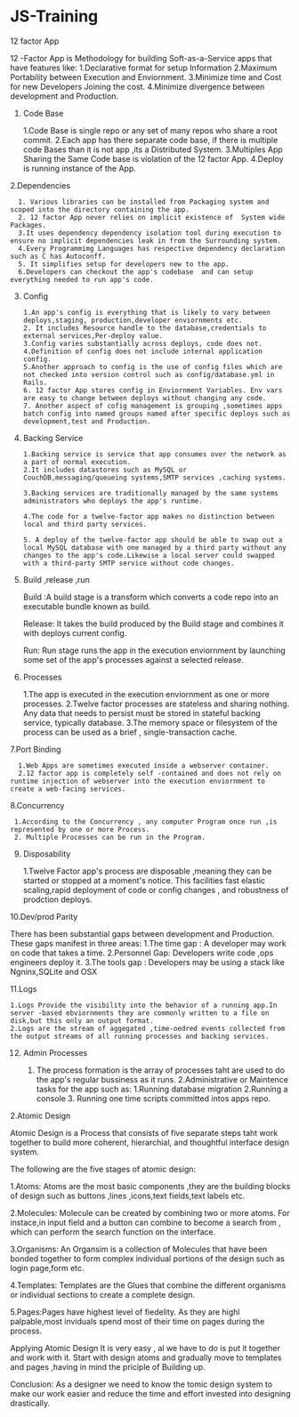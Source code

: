 # JS-Training
12 factor App

12 -Factor App is Methodology  for building Soft-as-a-Service  apps that have features like:
       1.Declarative format for setup Information
        2.Maximum Portability between Execution and Enviornment.
        3.Minimize time and Cost for new Developers Joining the cost.
        4.Minimize divergence between development and Production.

1. Code Base

     1.Code Base is single repo or any set of many repos who share a root commit.
     2.Each app has there separate code base,  if there is multiple code Bases than it is not app ,its a Distributed System.
     3.Multiples App Sharing the Same Code base is violation of the 12 factor App.
     4.Deploy is running instance of the App.

2.Dependencies

      1. Various libraries can be installed from Packaging system and scoped into the directory containing the app.
      2. 12 factor App never relies on implicit existence of  System wide Packages.
      3.It uses dependency dependency isolation tool during execution to ensure no implicit dependencies leak in from the Surrounding system.
      4.Every Programmimg Languages has respective dependency declaration such as C has Autoconff.
      5. It simplifies setup for developers new to the app.
      6.Developers can checkout the app's codebase  and can setup everything needed to run app's code.

3. Config 

       1.An app's config is everything that is likely to vary between deploys,staging, production,developer enviornments etc.
       2. It includes Resource handle to the database,credentials to external services,Per-deploy value.
       3.Config varies substantially across deploys, code does not.
       4.Definition of config does not include internal application config.
       5.Another approach to config is the use of config files which are not checked into version control such as config/database.yml in Rails.
       6. 12 factor App stores config in Enviornment Variables. Env vars are easy to change between deploys without changing any code.
       7. Another aspect of cofig management is grouping ,sometimes apps batch config into named groups named after specific deploys such as development,test and Production.
4. Backing Service 

       1.Backing service is service that app consumes over the network as a part of normal execution.
       2.It includes datastores such as MySQL or CouchDB,messaging/queueing systems,SMTP services ,caching systems.

       3.Backing services are traditionally managed by the same systems administrators who deploys the app's runtime.

       4.The code for a twelve-factor app makes no distinction between local and third party services.

       5. A deploy of the twelve-factor app should be able to swap out a local MySQL database with one managed by a third party without any changes to the app's code.Likewise a local server could swapped with a third-party SMTP service without code changes.

5. Build ,release ,run
      
      Build :A build stage is a transform which converts a code repo into an executable bundle known as build.

      Release: It takes the build produced by the Build stage and combines it with deploys current config.

      Run: Run stage runs the app in the execution enviornment by launching some set of the app's processes against a selected release.

6. Processes 
     
     1.The app is executed in the execution enviornment as one or more processes.
     2.Twelve factor processes are stateless and sharing nothing. Any data that needs to persist must be stored in stateful backing service, typically database.
     3.The memory space or filesystem of the process can be used as a brief , single-transaction cache.

7.Port Binding

      1.Web Apps are sometimes executed inside a webserver container.
      2.12 factor app is completely self -contained and does not rely on runtime injection of webserver into the execution enviornment to create a web-facing services.

8.Concurrency 

     1.According to the Concurrency , any computer Program once run ,is represented by one or more Process.
     2. Multiple Processes can be run in the Program.

9. Disposability

     1.Twelve Factor app's process are disposable ,meaning they can be started or stopped at a moment's notice. This facilities fast elastic scaling,rapid deployment of code or config changes , and robustness of prodction deploys.

10.Dev/prod Parity

There has been substantial gaps between development and Production. These gaps manifest in three areas:
     1.The time gap : A developer may work on code that takes a time.
     2.Personnel Gap: Developers write code ,ops engineers deploy it.
     3.The tools gap : Developers may be using a stack like Ngninx,SQLite and OSX

11.Logs 

    1.Logs Provide the visibility into the behavior of a running app.In server -based ebviornments they are commonly written to a file on disk,but this only an output format.
    2.Logs are the stream of aggegated ,time-oedred events collected from the output streams of all running processes and backing services.


12. Admin Processes

    1. The process formation is the array of processes taht are used to do the app's regular bussiness as it runs.
    2.Administrative or Maintence tasks for the app such as:
        1.Running database migration
        2.Running a console
        3. Running one time scripts committed intos apps repo.


           
      
2.Atomic Design  

Atomic Design is a Process that consists of five separate steps taht work together to build more coherent, hierarchial, and thoughtful interface design system.

The following are the five stages of atomic design:

1.Atoms: Atoms are the most basic components ,they are the building blocks of design such as buttons ,lines ,icons,text fields,text labels etc.

2.Molecules: Molecule can be created by combining two or more atoms. For instace,in input field and a button can combine to become a search from , which can perform the search function on the interface.

3.Organisms: An Organsim is a collection of Molecules that have been bonded together to form complex individual portions of the design such as login page,form etc.

4.Templates: Templates are the Glues that combine the different organisms or individual sections to create a complete design.

5.Pages:Pages have highest level of fiedelity. As they are highl palpable,most inviduals spend most of their time on pages during the process.

Applying Atomic Design 
It is very easy , al we have to do is put it together and work with it. Start with design atoms and gradually move to templates and pages ,having in mind the priciple of Building up.

Conclusion:
As a designer we need to know the tomic design system to make our work easier and reduce the time and effort invested into designing drastically.



